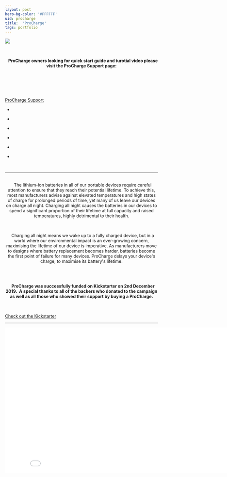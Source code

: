 ```yaml
---
layout: post
hero-bg-color: '#FFFFFF'
uid: procharge
title:  'ProCharge'
tags: portfolio
---
```


<a href="{{ site.url }}/images/portfolio/procharge/IMG_5804.JPG">
<img src = "{{ site.url }}/images/portfolio/procharge/IMG_5804.JPG">
</a>


<div class="sqs-html-content">
 <p class="" style="text-align:center;white-space:pre-wrap;">
  <strong>
   ProCharge owners looking for quick start guide and turotial video please visit the ProCharge Support page:
  </strong>
 </p>
 <p class="" data-rte-preserve-empty="true" style="white-space:pre-wrap;">
 </p>
</div>


<div class="sqs-block-button-container sqs-block-button-container--center" data-alignment="center" data-animation-role="button" data-button-size="small" data-button-type="tertiary">
 <a class="sqs-block-button-element--small sqs-button-element--tertiary sqs-block-button-element" href="/procharge-support">
  ProCharge Support
 </a>
</div>


<ul class="projects clearfix">
  <li>
    <div class="project" style='background-image: url(/images/portfolio/procharge/IMG_5804.JPG)'>
      <a class="cover" href="{{ site.url }}/images/portfolio/procharge/IMG_5804.JPG"></a>
    </div>
  </li>
  <li>
    <div class="project" style='background-image: url(/images/portfolio/procharge/IMG_5965.JPG)'>
      <a class="cover" href="{{ site.url }}/images/portfolio/procharge/IMG_5965.JPG"></a>
    </div>
  </li>
  <li>
    <div class="project" style='background-image: url(/images/portfolio/procharge/IMG_5968.JPG)'>
      <a class="cover" href="{{ site.url }}/images/portfolio/procharge/IMG_5968.JPG"></a>
    </div>
  </li>
  <li>
    <div class="project" style='background-image: url(/images/portfolio/procharge/IMG_5942.JPG)'>
      <a class="cover" href="{{ site.url }}/images/portfolio/procharge/IMG_5942.JPG"></a>
    </div>
  </li>
  <li>
    <div class="project" style='background-image: url(/images/portfolio/procharge/IMG_5971.JPG)'>
      <a class="cover" href="{{ site.url }}/images/portfolio/procharge/IMG_5971.JPG"></a>
    </div>
  </li>
  <li>
    <div class="project" style='background-image: url(/images/portfolio/procharge/IMG_5833+copy.jpg)'>
      <a class="cover" href="{{ site.url }}/images/portfolio/procharge/IMG_5833+copy.jpg"></a>
    </div>
  </li>
</ul>
<br>


<hr>

<div class="sqs-html-content">
 <p class="" style="text-align:center;white-space:pre-wrap;">
  The lithium-ion batteries in all of our portable devices require careful attention to ensure that they reach their potential lifetime. To achieve this, most manufacturers advise against elevated temperatures and high states of charge for prolonged periods of time, yet many of us leave our devices on charge all night. Charging all night causes the batteries in our devices to spend a significant proportion of their lifetime at full capacity and raised temperatures, highly detrimental to their health.
 </p>
 <p class="" style="text-align:center;white-space:pre-wrap;">
  Charging all night means we wake up to a fully charged device, but in a world where our environmental impact is an ever-growing concern, maximising the lifetime of our device is imperative. As manufacturers move to designs where battery replacement becomes harder, batteries become the first point of failure for many devices. ProCharge delays your device's charge, to maximise its battery's lifetime.
 </p>
 <p class="" style="text-align:center;white-space:pre-wrap;">
  <strong>
   ProCharge was successfully funded on Kickstarter on 2nd December 2019.  A special thanks to all of the backers who donated to the campaign as well as all those who showed their support by buying a ProCharge.
  </strong>
 </p>
</div>


<div class="sqs-block-button-container sqs-block-button-container--center" data-alignment="center" data-animation-role="button" data-button-size="small" data-button-type="tertiary">
 <a class="sqs-block-button-element--small sqs-button-element--tertiary sqs-block-button-element" href="https://www.kickstarter.com/projects/fourboards/procharge-2">
  Check out the Kickstarter
 </a>
</div>


<hr>

<iframe src="//www.youtube.com/embed/BRUdkvakV0s?wmode=opaque&enablejsapi=1" height="480" width="854" scrolling="no" frameborder="0" allowfullscreen=""><br/></iframe>


